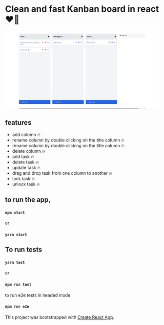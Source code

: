 # Clean and fast Kanban board in react ❤️‍🔥

<img src="./preview.png" alt="Alt text" title="Optional title">

## features

- add column 🔥
- rename column by double clicking on the title column 🔥
- rename column by double clicking on the title column 🔥
- delete column 🔥
- add task 🔥
- delete task 🔥
- update task 🔥
- drag and drop task from one column to another 🔥
- lock task 🔥
- unlock task 🔥

## to run the app,

#### `npm start`

or

#### `yarn start`

## To run tests

#### `yarn test`

or

#### `npm run test`

to run e2e tests in headed mode

#### `npm run e2e`

This project was bootstrapped with [Create React App](https://github.com/facebook/create-react-app).
